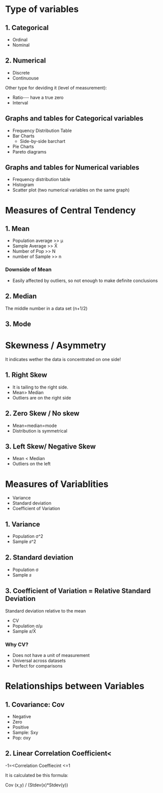 # Type of variables
## 1. Categorical
- Ordinal
- Nominal
## 2. Numerical 
- Discrete
- Continuouse

Other type for deviding it (level of measurement): 
- Ratio--- have a true zero
- Interval 

## Graphs and tables for Categorical variables
- Frequency Distribution Table
- Bar Charts
    - Side-by-side barchart
- Pie Charts
- Pareto diagrams 


## Graphs and tables for Numerical variables
- Frequency distribution table
- Histogram
- Scatter plot (two numerical variables on the same graph)

# Measures of Central Tendency
## 1. Mean 
- Population average >> μ
- Sample Average >> X̄
- Number of Pop >> N
- number of Sample >> n

### Downside of Mean
- Easily affected by outliers, so not enough to make definite conclusions

## 2. Median
The middle number in a data set (n+1/2)
## 3. Mode
# Skewness / Asymmetry
It indicates wether the data is concentrated on one side!
## 1. Right Skew 
-  It is tailing to the right side. 
- Mean> Median
- Outliers are on the right side

## 2. Zero Skew / No skew 
- Mean=median=mode
- Distribution is symmetrical
## 3. Left Skew/ Negative Skew
- Mean < Median
- Outliers on the left

# Measures of Variablities
- Variance
- Standard deviation
- Coefficient of Variation


## 1. Variance
- Population σ^2
- Sample 𝑠^2

## 2. Standard deviation
- Population σ
- Sample 𝑠
## 3. Coefficient of Variation = Relative Standard Deviation
Standard deviation relative to the mean
- CV
- Population σ/μ
- Sample 𝑠/X̄
### Why CV?
- Does not have a unit of measurement
- Universal across datasets
- Perfect for comparisons

# Relationships between Variables
## 1. Covariance: Cov
- Negative
- Zero
- Positive
- Sample: Sxy
- Pop: σxy

## 2. Linear Correlation Coefficient< 
-1=<Correlation Coeffiecint <=1

It is calculated be this formula:

Cov (x,y) / (Stdev(x)*Stdev(y)) 

